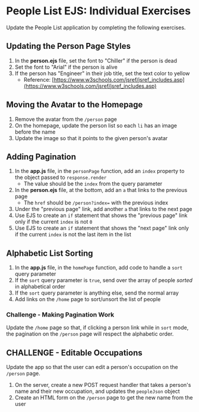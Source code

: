 # People List EJS: Individual Exercises
Update the People List application by completing the following exercises.

## Updating the Person Page Styles
1. In the **person.ejs** file, set the font to "Chiller" if the person is dead
1. Set the font to "Arial" if the person is alive
1. If the person has "Engineer" in their job title, set the text color to yellow
    - Reference: [https://www.w3schools.com/jsref/jsref_includes.asp](https://www.w3schools.com/jsref/jsref_includes.asp)

## Moving the Avatar to the Homepage
1. Remove the avatar from the `/person` page
1. On the homepage, update the person list so each `li` has an image before the name
1. Update the image so that it points to the given person's avatar

## Adding Pagination
1. In the **app.js** file, in the `personPage` function, add an `index` property to the object passed to `response.render`
    - The value should be the `index` from the query parameter
1. In the **person.ejs** file, at the bottom, add an `a` that links to the previous page
    - The `href` should be `/person?index=` with the previous index
1. Under the "previous page" link, add another `a` that links to the next page
1. Use EJS to create an `if` statement that shows the "previous page" link only if the current `index` is not `0`
1. Use EJS to create an `if` statement that shows the "next page" link only if the current `index` is not the last item in the list

## Alphabetic List Sorting
1. In the **app.js** file, in the `homePage` function, add code to handle a `sort` query parameter
1. If the `sort` query parameter is `true`, send over the array of people _sorted_ in alphabetical order
1. If the `sort` query parameter is anything else, send the normal array
1. Add links on the `/home` page to sort/unsort the list of people

### Challenge - Making Pagination Work
Update the `/home` page so that, if clicking a person link while in `sort` mode, the pagination on the `/person` page will respect the alphabetic order.

## CHALLENGE - Editable Occupations
Update the app so that the user can edit a person's occupation on the `/person` page.

1. On the server, create a new POST request handler that takes a person's name and their new occupation, and updates the `peopleJson` object
1. Create an HTML form on the `/person` page to get the new name from the user 